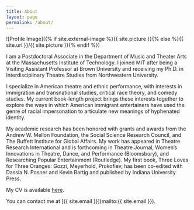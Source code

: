 ```yaml
---
title: About
layout: page
permalink: /about/
---
```


![Profile Image]({% if site.external-image %}{{ site.picture }}{% else %}{{ site.url }}/{{ site.picture }}{% endif %})

I am a Postdoctoral Associate in the Department of Music and Theater Arts at the Massachusetts Institute of Technology. I joined MIT after being a Visiting Assistant Professor at Brown University and receiving my Ph.D. in Interdisciplinary Theatre Studies from Northwestern University.

I specialize in American theatre and ethnic performance, with interests in immigration and transnational studies, critical race theory, and comedy studies. My current book-length project brings these interests together to explore the ways in which American immigrant entertainers have used the genre of racial impersonation to articulate new meanings of hyphenated identity.

My academic research has been honored with grants and awards from the Andrew W. Mellon Foundation, the Social Science Research Council, and The Buffett Institute for Global Affairs. My work has appeared in Theatre Research International and is forthcoming in Theatre Journal, Women’s Innovations in Theatre, Dance, and Performance (Bloomsbury), and Researching Popular Entertainment (Routledge). My first book, Three Loves for Three Oranges: Gozzi, Meyerhold, Prokofiev, has been co-edited with Dassia N. Posner and Kevin Bartig and published by Indiana University Press. 

My CV is available [here]({{site.resume-url}}).

You can contact me at [{{ site.email }}](mailto:{{ site.email }}).
